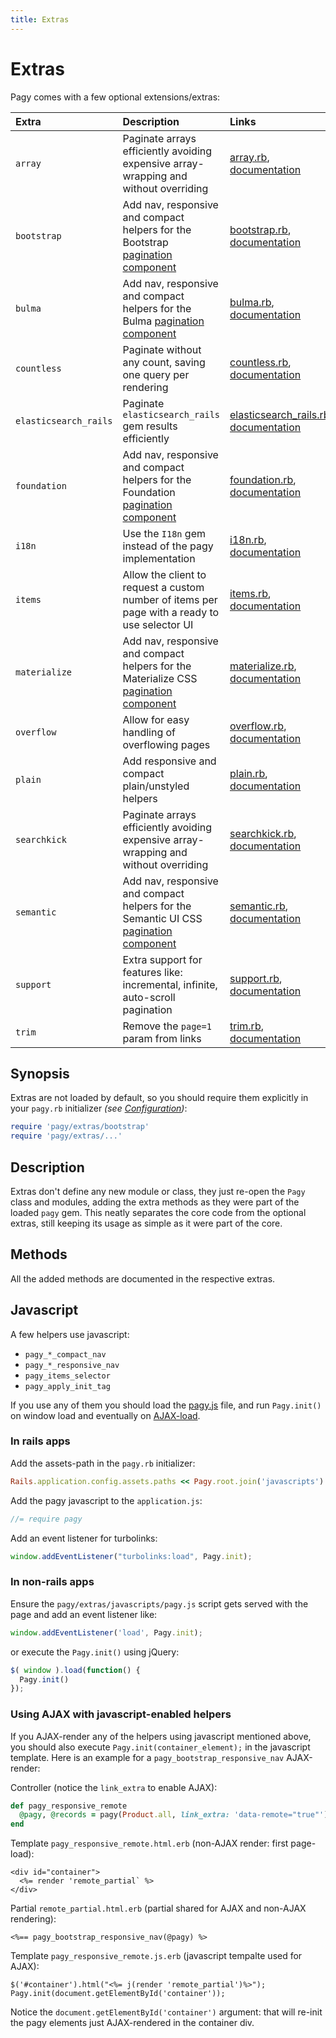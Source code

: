 ```yaml
---
title: Extras
---
```

# Extras

Pagy comes with a few optional extensions/extras:

| Extra                 | Description                                                                                                                                            | Links                                                                                                                                                        |
|:----------------------|:-------------------------------------------------------------------------------------------------------------------------------------------------------|:-------------------------------------------------------------------------------------------------------------------------------------------------------------|
| `array`               | Paginate arrays efficiently avoiding expensive array-wrapping and without overriding                                                                   | [array.rb](https://github.com/ddnexus/pagy/blob/master/lib/pagy/extras/array.rb), [documentation](extras/array.md)                                           |
| `bootstrap`           | Add nav, responsive and compact helpers for the Bootstrap [pagination component](https://getbootstrap.com/docs/4.1/components/pagination)              | [bootstrap.rb](https://github.com/ddnexus/pagy/blob/master/lib/pagy/extras/bootstrap.rb), [documentation](extras/bootstrap.md)                               |
| `bulma`               | Add nav, responsive and compact helpers for the Bulma [pagination component](https://bulma.io/documentation/components/pagination)                     | [bulma.rb](https://github.com/ddnexus/pagy/blob/master/lib/pagy/extras/bulma.rb), [documentation](extras/bulma.md)                                           |
| `countless`           | Paginate without any count, saving one query per rendering                                                                                             | [countless.rb](https://github.com/ddnexus/pagy/blob/master/lib/pagy/extras/countless.rb), [documentation](extras/countless.md)                               |
| `elasticsearch_rails` | Paginate `elasticsearch_rails` gem results efficiently                                                                                                 | [elasticsearch_rails.rb](https://github.com/ddnexus/pagy/blob/master/lib/pagy/extras/elasticsearch_rails.rb), [documentation](extras/elasticsearch_rails.md) |
| `foundation`          | Add nav, responsive and compact helpers for the Foundation [pagination component](https://foundation.zurb.com/sites/docs/pagination.html)              | [foundation.rb](https://github.com/ddnexus/pagy/blob/master/lib/pagy/extras/foundation.rb), [documentation](extras/foundation.md)                            |
| `i18n`                | Use the `I18n` gem instead of the pagy implementation                                                                                                  | [i18n.rb](https://github.com/ddnexus/pagy/blob/master/lib/pagy/extras/i81n.rb), [documentation](extras/i18n.md)                                              |
| `items`               | Allow the client to request a custom number of items per page with a ready to use selector UI                                                          | [items.rb](https://github.com/ddnexus/pagy/blob/master/lib/pagy/extras/items.rb), [documentation](extras/items.md)                                           |
| `materialize`         | Add nav, responsive and compact helpers for the Materialize CSS [pagination component](https://materializecss.com/pagination.html)                     | [materialize.rb](https://github.com/ddnexus/pagy/blob/master/lib/pagy/extras/materialize.rb), [documentation](extras/materialize.md)                         |
| `overflow`            | Allow for easy handling of overflowing pages                                                                                                           | [overflow.rb](https://github.com/ddnexus/pagy/blob/master/lib/pagy/extras/overflow.rb), [documentation](extras/overflow.md)                                  |
| `plain`               | Add responsive and compact plain/unstyled helpers                                                                                                      | [plain.rb](https://github.com/ddnexus/pagy/blob/master/lib/pagy/extras/plain.rb), [documentation](extras/plain.md)                                           |
| `searchkick`          | Paginate arrays efficiently avoiding expensive array-wrapping and without overriding                                                                   | [searchkick.rb](https://github.com/ddnexus/pagy/blob/master/lib/pagy/extras/searchkick.rb), [documentation](extras/searchkick.md)                            |
| `semantic`            | Add nav, responsive and compact helpers for the Semantic UI CSS [pagination component](https://semantic-ui.com/collections/menu.html)                  | [semantic.rb](https://github.com/ddnexus/pagy/blob/master/lib/pagy/extras/semantic.rb), [documentation](extras/semantic.md)                                  |
| `support`             | Extra support for features like: incremental, infinite, auto-scroll pagination                                                                         | [support.rb](https://github.com/ddnexus/pagy/blob/master/lib/pagy/extras/support.rb), [documentation](extras/support.md)                                     |
| `trim`                | Remove the `page=1` param from links                                                                                                                   | [trim.rb](https://github.com/ddnexus/pagy/blob/master/lib/pagy/extras/trim.rb), [documentation](extras/trim.md)                                              |

## Synopsis

Extras are not loaded by default, so you should require them explicitly in your `pagy.rb` initializer _(see [Configuration](how-to.md#global-configuration))_:

```ruby
require 'pagy/extras/bootstrap'
require 'pagy/extras/...'
```

## Description

Extras don't define any new module or class, they just re-open the `Pagy` class and modules, adding the extra methods as they were part of the loaded `pagy` gem. This neatly separates the core code from the optional extras, still keeping its usage as simple as it were part of the core.

## Methods

All the added methods are documented in the respective extras.

## Javascript

A few helpers use javascript:

- `pagy_*_compact_nav`
- `pagy_*_responsive_nav`
- `pagy_items_selector`
- `pagy_apply_init_tag`

If you use any of them you should load the [pagy.js](https://github.com/ddnexus/pagy/blob/master/lib/javascripts/pagy.js) file, and run `Pagy.init()` on window load and eventually on [AJAX-load](#using-ajax-with-javascript-enabled-helpers).

### In rails apps

Add the assets-path in the `pagy.rb` initializer:

```ruby
Rails.application.config.assets.paths << Pagy.root.join('javascripts')
```

Add the pagy javascript to the `application.js`:

```js
//= require pagy
```

Add an event listener for turbolinks:

```js
window.addEventListener("turbolinks:load", Pagy.init);
```

### In non-rails apps

Ensure the `pagy/extras/javascripts/pagy.js` script gets served with the page and add an event listener like:

```js
window.addEventListener('load', Pagy.init);
```

or execute the `Pagy.init()` using jQuery:

```js
$( window ).load(function() {
  Pagy.init()
});
```


### Using AJAX with javascript-enabled helpers

If you AJAX-render any of the helpers using javascript mentioned above, you should also execute `Pagy.init(container_element);` in the javascript template. Here is an example for a `pagy_bootstrap_responsive_nav` AJAX-render:

Controller (notice the `link_extra` to enable AJAX):

```ruby
def pagy_responsive_remote
  @pagy, @records = pagy(Product.all, link_extra: 'data-remote="true"')
end
```

Template `pagy_responsive_remote.html.erb` (non-AJAX render: first page-load):

```
<div id="container">
  <%= render 'remote_partial` %>
</div>
```

Partial `remote_partial.html.erb` (partial shared for AJAX and non-AJAX rendering):

```erb
<%== pagy_bootstrap_responsive_nav(@pagy) %>
```

Template `pagy_responsive_remote.js.erb` (javascript tempalte used for AJAX):

```js-erb
$('#container').html("<%= j(render 'remote_partial')%>");
Pagy.init(document.getElementById('container'));
```

Notice the `document.getElementById('container')` argument: that will re-init the pagy elements just AJAX-rendered in the container div.
